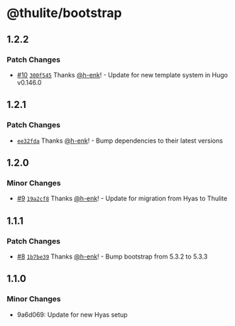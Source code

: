 # @thulite/bootstrap

## 1.2.2

### Patch Changes

- [#10](https://github.com/thuliteio/bootstrap/pull/10) [`300f545`](https://github.com/thuliteio/bootstrap/commit/300f5455bdb75cdfae747b55cac83218b78b0a07) Thanks [@h-enk](https://github.com/h-enk)! - Update for new template system in Hugo v0.146.0

## 1.2.1

### Patch Changes

- [`ee32fda`](https://github.com/thuliteio/bootstrap/commit/ee32fda78fd0d88f993c8b18c16b6f0c158a56db) Thanks [@h-enk](https://github.com/h-enk)! - Bump dependencies to their latest versions

## 1.2.0

### Minor Changes

- [#9](https://github.com/thuliteio/bootstrap/pull/9) [`19a2cf8`](https://github.com/thuliteio/bootstrap/commit/19a2cf8b9f2d99ee753ea081131dc76acfb70d00) Thanks [@h-enk](https://github.com/h-enk)! - Update for migration from Hyas to Thulite

## 1.1.1

### Patch Changes

- [#8](https://github.com/gethyas/bootstrap/pull/8) [`1b7be39`](https://github.com/gethyas/bootstrap/commit/1b7be39e8ad4dd1bf10a01bc9ccb1f649e6a928e) Thanks [@h-enk](https://github.com/h-enk)! - Bump bootstrap from 5.3.2 to 5.3.3

## 1.1.0

### Minor Changes

- 9a6d069: Update for new Hyas setup
